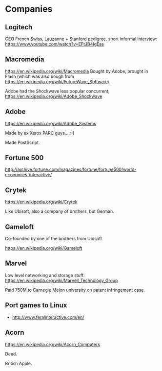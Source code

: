 # Companies

## Logitech

CEO French Swiss, Lauzanne + Stanford pedigree, short informal interview: <https://www.youtube.com/watch?v=EFtJB4IgEas>

## Macromedia

<https://en.wikipedia.org/wiki/Macromedia> Bought by Adobe, brought in Flash (which was also bough from <https://en.wikipedia.org/wiki/FutureWave_Software>).

Adobe had the Shockwave less popular concurrent, <https://en.wikipedia.org/wiki/Adobe_Shockwave>

## Adobe

<https://en.wikipedia.org/wiki/Adobe_Systems>

Made by ex Xerox PARC guys... :-)

Made PostScript.

## Fortune 500

<http://archive.fortune.com/magazines/fortune/fortune500/world-economies-interactive/>

## Crytek

<https://en.wikipedia.org/wiki/Crytek>

Like Ubisoft, also a company of brothers, but German.

## Gameloft

Co-founded by one of the brothers from Ubisoft.

<https://en.wikipedia.org/wiki/Gameloft>

## Marvel

Low level networking and storage stuff: <https://en.wikipedia.org/wiki/Marvell_Technology_Group>

Paid 750M to Carnegie Melon university on patent infringement case.

## Port games to Linux

- http://www.feralinteractive.com/en/

## Acorn

https://en.wikipedia.org/wiki/Acorn_Computers

Dead.

British Apple.
